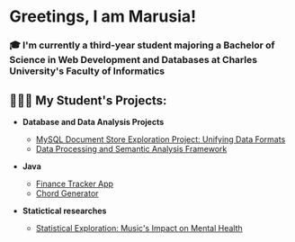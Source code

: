 <h1>Greetings, I am Marusia!</h1>
<h3> 🎓 I'm currently a third-year student majoring a Bachelor of Science in Web Development and Databases at Charles University's Faculty of Informatics </h3>
<h2>👩🏽‍💻 My Student's Projects:</h2>

- <b>Database and Data Analysis Projects</b>
  - [MySQL Document Store Exploration Project: Unifying Data Formats](https://github.com/Marusia1812/modern_db_systems)
  - [Data Processing and Semantic Analysis Framework](https://github.com/Marusia1812/intro_to_data_engeneering)
   
- <b>Java</b>
  - [Finance Tracker App](https://github.com/Marusia1812/java/tree/main/finance_tracker_app)
  - [Chord Generator](https://github.com/Marusia1812/java/tree/main/chord_generator)
   
- <b>Statictical researches</b>
  - [Statistical Exploration: Music's Impact on Mental Health](https://www.kaggle.com/code/mariachinkova/past1/notebook)
 
